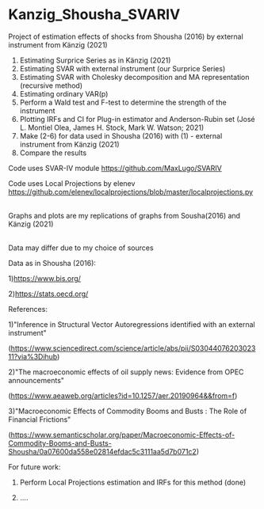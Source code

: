 # Kanzig_Shousha_SVARIV
Project of estimation effects of shocks from Shousha (2016) by external instrument from Känzig (2021)

1) Estimating Surprice Series as in Känzig (2021)
2) Estimating SVAR with external instrument (our Surprice Series)
3) Estimating SVAR with Cholesky decomposition and MA representation (recursive method)
4) Estimating ordinary VAR(p)
5) Perform a Wald test and F-test to determine the strength of the instrument
6) Plotting IRFs and CI for Plug-in estimator and Anderson-Rubin set (José L. Montiel Olea, James H. Stock, Mark W. Watson; 2021)
7) Make (2-6) for data used in Shousha (2016) with (1) - external instrument from Känzig (2021)
8) Compare the results
 
Code uses SVAR-IV module 
https://github.com/MaxLugo/SVARIV

Code uses Local Projections by elenev 
https://github.com/elenev/localprojections/blob/master/localprojections.py<br><br>

Graphs and plots are my replications of graphs from Sousha(2016) and Känzig (2021)<br><br>

Data may differ due to  my choice of sources

Data as in Shousha (2016):

1)https://www.bis.org/

2)https://stats.oecd.org/




References:

1)"Inference in Structural Vector Autoregressions identified with an external instrument"

(https://www.sciencedirect.com/science/article/abs/pii/S0304407620302311?via%3Dihub)

2)"The macroeconomic effects of oil supply news: Evidence from OPEC announcements" 

(https://www.aeaweb.org/articles?id=10.1257/aer.20190964&&from=f)

3)"Macroeconomic Effects of Commodity Booms and Busts : The Role of Financial Frictions"

(https://www.semanticscholar.org/paper/Macroeconomic-Effects-of-Commodity-Booms-and-Busts-Shousha/0a07600da558e02814efdac5c3111aa5d7b071c2)



For future work:

1) Perform Local Projections estimation and IRFs for this method (done)
   
3) ....
